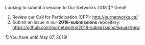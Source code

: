 Looking to submit a session to Our Networks 2018 📡?
Great!

1. Review our Call for Participation (CFP): http://ournetworks.ca/
2. Submit an issue in our **2018-submissions** repository: https://github.com/ournetworks/2018-submissions/issues/new

🗓 You have until May 07, 2018!

